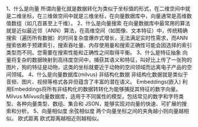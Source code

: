 1、什么是向量
   所谓向量化就是数据转化为类似于坐标值的形式，在二维空间中就是二维坐标，在三维做空间中就是三维坐标，在向量数据库中，向量通常是高维数值数组（如几百甚至上千维）。
2、什么是向量搜索
   在向量数据库中最常用的算法就是近似最近邻（ANN）算法，在高维空间（如图像、文本特征）中，传统精确搜索（遍历所有数据）的时间复杂度爆炸式增长，无法满足实时性需求，而ANN搜索依赖于预建索引，搜索吞吐量、内存使用量和搜索正确性可能会因选择的索引类型而不同。您需要在搜索性能和正确性之间取得平衡。
3、什么是特征抽象
   向量将复杂的数据映射到高纬度空间中，捕获其语义和特征，叫好比上传了一张狗的图片，狗的特征是动物，这类的坐标就要近于动物的空间领域而远离电子产品的空间领域。
4、什么是向量数据库(milvus)
   非结构化数据
      非结构化数据就是类似于音频、图片、视频等格式各异但蕴含了丰富的潜在语义。
   Embeddings(嵌入)
      利用Embeddings将所有非结构化的数据转转化为能够捕捉其特征的数字向量。
   Milvus
      Milvus向量数据库，适用于不同属性的模型，包括常见的数字和字符类型、各种向量类型、数组、集合和 JSON，能够实现对向量的快速、可扩展的搜索和分析。
5、向量相似度
   余弦相似度
      两个向量坐标之间的夹角越小则向量越相似。
   欧式距离
      欧式距离越相近则越相似。
